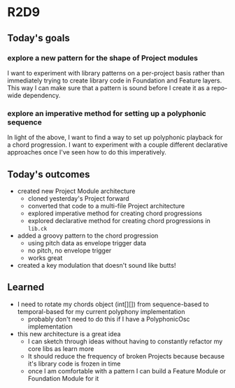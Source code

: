 # R2D9

## Today's goals

### explore a new pattern for the shape of Project modules

I want to experiment with library patterns on a per-project basis rather than immediately trying to create library code in Foundation and Feature layers. This way I can make sure that a pattern is sound before I create it as a repo-wide dependency.

### explore an imperative method for setting up a polyphonic sequence

In light of the above, I want to find a way to set up polyphonic playback for a chord progression. I want to experiment with a couple different declarative approaches once I've seen how to do this imperatively.

## Today's outcomes

- created new Project Module architecture
  - cloned yesterday's Project forward
  - converted that code to a multi-file Project architecture
  - explored imperative method for creating chord progressions
  - explored declarative method for creating chord progressions in `lib.ck`
- added a groovy pattern to the chord progression
  - using pitch data as envelope trigger data
  - no pitch, no envelope trigger
  - works great
- created a key modulation that doesn't sound like butts!

## Learned

- I need to rotate my chords object (int[][]) from sequence-based to temporal-based for my current polyphony implementation
  - probably don't need to do this if I have a PolyphonicOsc implementation
- this new architecture is a great idea
  - I can sketch through ideas without having to constantly refactor my core libs as learn more
  - It should reduce the frequency of broken Projects because because it's library code is frozen in time
  - once I am comfortable with a pattern I can build a Feature Module or Foundation Module for it
